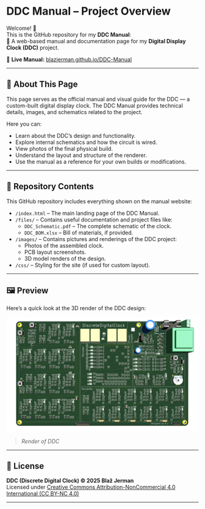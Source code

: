 # DDC Manual – Project Overview

Welcome! 👋  
This is the GitHub repository for my **DDC Manual**:  
📖 A web-based manual and documentation page for my **Digital Display Clock (DDC)** project.

🔗 **Live Manual:** [blazjerman.github.io/DDC-Manual](https://blazjerman.github.io/DDC-Manual/)

---

## 📖 About This Page

This page serves as the official manual and visual guide for the DDC — a custom-built digital display clock. The DDC Manual provides technical details, images, and schematics related to the project.

Here you can:
- Learn about the DDC’s design and functionality.
- Explore internal schematics and how the circuit is wired.
- View photos of the final physical build.
- Understand the layout and structure of the renderer.
- Use the manual as a reference for your own builds or modifications.

---

## 📁 Repository Contents

This GitHub repository includes everything shown on the manual website:

- `/index.html` – The main landing page of the DDC Manual.
- `/files/` – Contains useful documentation and project files like:
  - `DDC_Schematic.pdf` – The complete schematic of the clock.
  - `DDC_BOM.xlsx` – Bill of materials, if provided.
- `/images/` – Contains pictures and renderings of the DDC project:
  - Photos of the assembled clock.
  - PCB layout screenshots.
  - 3D model renders of the design.
- `/css/` – Styling for the site (if used for custom layout).

---

## 🖼️ Preview

Here’s a quick look at the 3D render of the DDC design:

![DDC Render](images/render_top.png)

> *Render of DDC*

---

## 🪪 License

**DDC (Discrete Digital Clock) © 2025 Blaž Jerman**  
Licensed under [Creative Commons Attribution-NonCommercial 4.0 International (CC BY-NC 4.0)](https://creativecommons.org/licenses/by-nc/4.0/)

---
